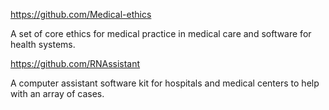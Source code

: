 https://github.com/Medical-ethics

A set of core ethics for medical practice in medical care and software for health systems.

https://github.com/RNAssistant

A computer assistant software kit for hospitals and medical centers to help with an array of cases.

